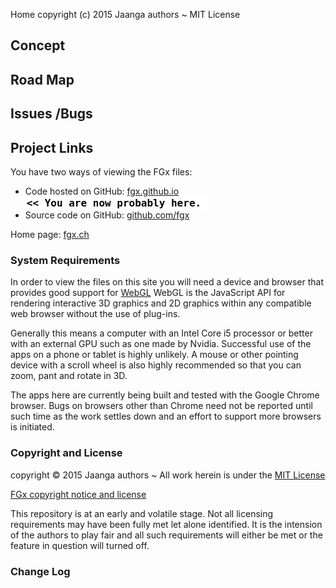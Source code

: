
Home
copyright (c) 2015 Jaanga authors ~ MIT License

## Concept

## Road Map


## Issues /Bugs


## Project Links

You have two ways of viewing the FGx files:

* Code hosted on GitHub: [fgx.github.io]( http://fgx.github.io/ "view the files as apps." ) <input value="<< You are now probably here." size=28 style="font:bold 12pt monospace;border-width:0;" >  
* Source code on GitHub: [github.com/fgx]( https://github.com/fgx/fgx.github.io/ "View the files as source code." ) <scan style=display:none ><< You are now probably here.</scan>

Home page: [fgx.ch]( http://www.fgx.ch )


### System Requirements

In order to view the files on this site you will need a device and browser that provides good support for [WebGL](http://get.webgl.org/)
WebGL is the JavaScript API for rendering interactive 3D graphics and 2D graphics within any compatible web browser without the use of plug-ins. 

Generally this means a computer with an Intel Core i5 processor or better with an external GPU such as one made by Nvidia. 
Successful use of the apps on a phone or tablet is highly unlikely. 
A mouse or other pointing device with a scroll wheel is also highly recommended so that you can zoom, pant and rotate in 3D.
 
The apps here are currently being built and tested with the Google Chrome browser. 
Bugs on browsers other than Chrome need not be reported until such time as the work settles down and an effort to support more browsers is initiated.



### Copyright and License
copyright &copy; 2015 Jaanga authors ~ All work herein is under the [MIT License](http://jaanga.github.io/libs/jaanga-copyright-and-mit-license.md)

[FGx copyright notice and license]( https://github.com/fgx/fgx.github.io/blob/master/fgx-copyright-notice-and-license.md )

This repository is at an early and volatile stage. Not all licensing requirements may have been fully met let alone identified. It is the intension of the authors to play fair and all such requirements will either be met or the feature in question will turned off.

### Change Log

